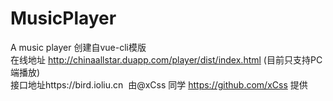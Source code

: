 # MusicPlayer
A music player 创建自vue-cli模版<br/>
在线地址 http://chinaallstar.duapp.com/player/dist/index.html (目前只支持PC端播放)<br/>
接口地址https://bird.ioliu.cn  由@xCss 同学 https://github.com/xCss 提供
